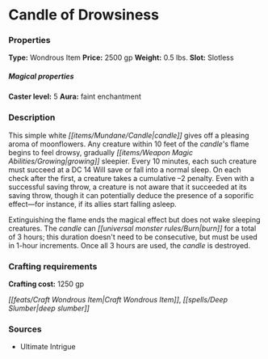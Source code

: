 ﻿---
Title: "Candle of Drowsiness"
Type: "Wondrous Item"
Price: "2500 gp"
Weight: "0.5 lbs."
Slot: "Slotless"
Caster level: "5"
Aura: "faint enchantment"
Description: |
  "This simple white candle gives off a pleasing aroma of moonflowers. Any creature within 10 feet of the candle's flame begins to feel drowsy, gradually growing sleepier. Every 10 minutes, each such creature must succeed at a DC 14 Will save or fall into a normal sleep. On each check after the first, a creature takes a cumulative –2 penalty. Even with a successful saving throw, a creature is not aware that it succeeded at its saving throw, though it can potentially deduce the presence of a soporific effect—for instance, if its allies start falling asleep.
  Extinguishing the flame ends the magical effect but does not wake sleeping creatures. The candle can burn for a total of 3 hours; this duration doesn't need to be consecutive, but must be used in 1-hour increments. Once all 3 hours are used, the candle is destroyed."
Crafting cost: "1250 gp"
Sources: "['Ultimate Intrigue']"
---

# Candle of Drowsiness

### Properties

**Type:** Wondrous Item **Price:** 2500 gp **Weight:** 0.5 lbs. **Slot:** Slotless

##### Magical properties

**Caster level:** 5 **Aura:** faint enchantment

### Description

This simple white _[[items/Mundane/Candle|candle]]_ gives off a pleasing aroma of moonflowers. Any creature within 10 feet of the _candle_'s flame begins to feel drowsy, gradually _[[items/Weapon Magic Abilities/Growing|growing]]_ sleepier. Every 10 minutes, each such creature must succeed at a DC 14 Will save or fall into a normal sleep. On each check after the first, a creature takes a cumulative –2 penalty. Even with a successful saving throw, a creature is not aware that it succeeded at its saving throw, though it can potentially deduce the presence of a soporific effect—for instance, if its allies start falling asleep.

Extinguishing the flame ends the magical effect but does not wake sleeping creatures. The _candle_ can _[[universal monster rules/Burn|burn]]_ for a total of 3 hours; this duration doesn't need to be consecutive, but must be used in 1-hour increments. Once all 3 hours are used, the _candle_ is destroyed.

### Crafting requirements

**Crafting cost:** 1250 gp

_[[feats/Craft Wondrous Item|Craft Wondrous Item]]_, _[[spells/Deep Slumber|deep slumber]]_

### Sources

* Ultimate Intrigue